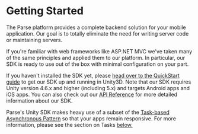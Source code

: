 # Getting Started

The Parse platform provides a complete backend solution for your mobile application. Our goal is to totally eliminate the need for writing server code or maintaining servers.

If you're familiar with web frameworks like ASP.NET MVC we've taken many of the same principles and applied them to our platform. In particular, our SDK is ready to use out of the box with minimal configuration on your part.

If you haven't installed the SDK yet, please [head over to the QuickStart guide](/apps/quickstart#parse_data/unity/new) to get our SDK up and running in Unity3D. Note that our SDK requires Unity version 4.6.x and higher (including 5.x) and targets Android apps and iOS apps. You can also check out our [API Reference](/docs/dotnet/api) for more detailed information about our SDK.

Parse's Unity SDK makes heavy use of a subset of the [Task-based Asynchronous Pattern](http://msdn.microsoft.com/en-us/library/hh873175.aspx) so that your apps remain responsive. For more information, please see the section on Tasks [below.](#tasks)

